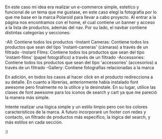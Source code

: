 En este caso mi idea era realizar un e-commerce simple, estetíco y funcional de un tema que me gustase, en este caso elegí la fotografía por lo que me base en la marca Polaroid para llevar a cabo proyecto. 
Al entrar a la página nos encontramos con el home, el cual contiene un banner y acceso a la lista de productos, además del nav. Por su lado, el navbar contiene distintas categorías y secciones:

-All: Contiene todos los productos 
-Instant Cameras: Contiene todos los productos que sean del tipo 'instant-cameras' (cámaras) a través de un filtrado
-Instant Films: Contiene todos los productos que sean del tipo 'instant-films' (papel fotográfico) a través de un filtrado
-Accessories: Contiene todos los productos que sean del tipo 'accessories' (accesorios) a través de un filtrado
-Gallery: Contiene fotografías relacionadas a la marca

En adición, en todos los casos al hacer click en el producto redirecciona a su detalle. 
En cuanto a librerías, anteriormente había instalado font awesome pero finalmente no la utilice y la desinstale. En su lugar, utilice las clases de font awesome para los iconos de search y cart ya que me pareció la manera más simple. 

Intente realizar una lógica simple y un estilo limpio pero con los colores característicos de la marca. A futuro incorporaré un footer con redes y contacto, un filtrado de productos más especifíco, la lógica del search, y más estilos en cada sección.

:)